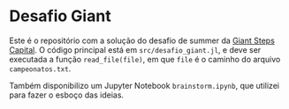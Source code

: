 # Desafio Giant

Este é o repositório com a solução do desafio de summer da [Giant Steps Capital](https://gscap.com.br/). O código principal está em `src/desafio_giant.jl`, e deve ser executada a função `read_file(file)`, em que `file` é o caminho do arquivo `campeonatos.txt`. 

Também disponibilizo um Jupyter Notebook `brainstorm.ipynb`, que utilizei para fazer o esboço das ideias.